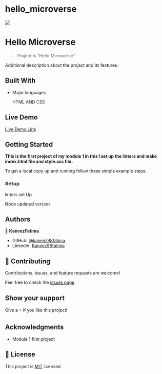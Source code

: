 # hello_microverse
![](https://img.shields.io/badge/Microverse-blueviolet)

# Hello Microverse

> Project is "Hello Microverse"


Additional description about the project and its features.

## Built With

- Major languages
   
    HTML AND CSS

## Live Demo

[Live Demo Link](https://kaneez98fatima.github.io/hello_microverse/)


## Getting Started

**This is the first project of my module 1 in this I set up the linters and make index.html file and style.css file.**


To get a local copy up and running follow these simple example steps.


    

### Setup

linters set Up

Node updated version 




## Authors

👤 **KaneezFatima**

- GitHub: [@kaneez98fatima](https://github.com/Kaneez98Fatima)
- LinkedIn: [Kaneez98fatima](https://www.linkedin.com/in/kaneez-fatima-0a86601b3)


## 🤝 Contributing

Contributions, issues, and feature requests are welcome!

Feel free to check the [issues page](../../issues/).

## Show your support

Give a ⭐️ if you like this project!

## Acknowledgments

- Module 1 first project 


## 📝 License

This project is [MIT](./MIT.md) licensed.

